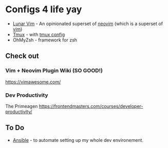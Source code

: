 
# Configs 4 life yay
- [Lunar Vim](https://www.lunarvim.org) - An opinionated superset of [neovim](https://neovim.io/) (which is a superset of [vim](https://www.vim.org/))
- [Tmux](https://github.com/tmux/tmux/wiki) - with [tmux config](https://github.com/samoshkin/tmux-config)
- OhMyZsh - framework for zsh
 
## Check out
### Vim + Neovim Plugin Wiki (SO GOOD!)
https://vimawesome.com/

### Dev Productivity
The Primeagen
https://frontendmasters.com/courses/developer-productivity/

## To Do
- [Ansible](https://www.ansible.com/resources/get-started) - to automate setting up my whole dev environement.
